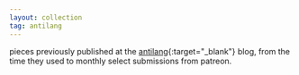 ```yaml
---
layout: collection
tag: antilang
---
```


pieces previously published at the [antilang](https://www.antilang.ca/){:target="_blank"} blog, from the time they used to monthly select submissions from patreon.
